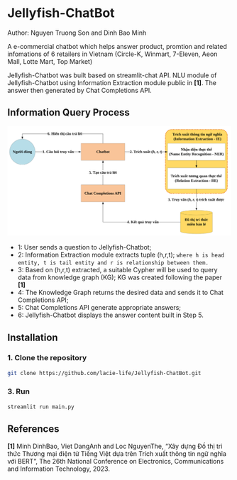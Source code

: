 # Jellyfish-ChatBot

Author: Nguyen Truong Son and Dinh Bao Minh

A e-commercial chatbot which helps answer product, promtion and related infomations of 6 retailers in Vietnam (Circle-K, Winmart, 7-Eleven, Aeon Mall, Lotte Mart, Top Market)

Jellyfish-Chatbot was built based on streamlit-chat API.
NLU module of Jellyfish-Chatbot using Information Extraction module public in **[1]**.
The answer then generated by Chat Completions API.

## Information Query Process

![Flow chart](https://github.com/lacie-life/Jellyfish-ChatBot/blob/main/docs/FlowchartBot.svg?raw=true)

-	1: User sends a question to Jellyfish-Chatbot;
-	2: Information Extraction module extracts tuple (h,r,t);
`where h is head entity, t is tail entity and r is relationship between them.`
-	3: Based on (h,r,t) extracted, a suitable Cypher will be used to query data from knowledge graph (KG);
KG was created following the paper **[1]**
-	4: The Knowledge Graph returns the desired data and sends it to Chat Completions API;
-	5: Chat Completions API generate appropriate answers;
-	6: Jellyfish-Chatbot displays the answer content built in Step 5.

## Installation

### 1. Clone the repository

```bash
git clone https://github.com/lacie-life/Jellyfish-ChatBot.git
```

### 3. Run 

```bash
streamlit run main.py
```

## References
**[1]** Minh DinhBao, Viet DangAnh and Loc NguyenThe, “Xây dựng Đồ thị tri thức Thương mại điện tử Tiếng Việt dựa trên Trích xuất thông tin ngữ nghĩa với BERT”, The 26th National Conference on Electronics, Communications and Information Technology, 2023.
